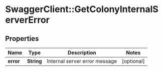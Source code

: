 # SwaggerClient::GetColonyInternalServerError

## Properties
Name | Type | Description | Notes
------------ | ------------- | ------------- | -------------
**error** | **String** | Internal server error message | [optional] 


